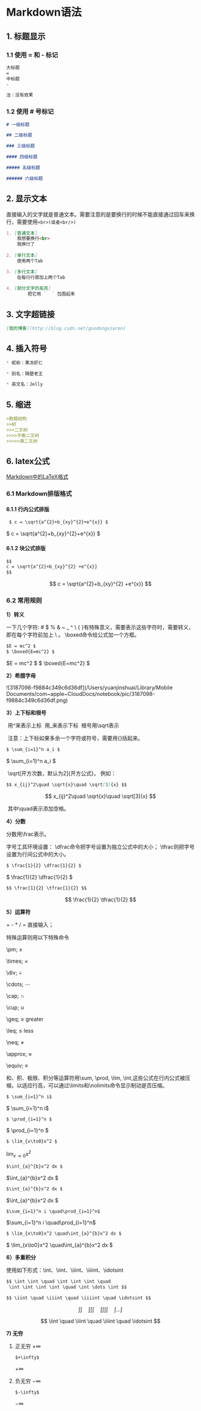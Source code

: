 # Markdown语法

## 1. 标题显示

### 1.1 使用 = 和 - 标记

```markdown
大标题
=
中标题
-

注：没有效果
```

### 1.2 使用 # 号标记

```markdown
# 一级标题 

## 二级标题  

### 三级标题  

#### 四级标题  

##### 五级标题  

###### 六级标题  
```



## 2. 显示文本

直接输入的文字就是普通文本。需要注意的是要换行的时候不能直接通过回车来换行，需要使用`<br>(或者<br/>)`

```markdown
1. [普通文本]
	我想要换行<br>
	我换行了
	
2. [单行文本]
	使用两个Tab

3. [多行文本]
	在每行行首加上两个Tab
	
4. [部分文字的高亮]
		把它用 `  ` 包围起来
```



## 3. 文字超链接

```markdown
[我的博客](http://blog.csdn.net/guodongxiaren)
```
## 4. 插入符号

```markdown
* 昵称：果冻虾仁 

* 别名：隔壁老王 

* 英文名：Jelly 
```



## 5. 缩进


```markdown
>数据结构  
>>树  
>>>二叉树  
>>>>平衡二叉树  
>>>>>满二叉树  
```



## 6. latex公式

[Markdown中的LaTeX格式](https://www.jianshu.com/p/8c46e915c45e)


### 6.1  Markdown排版格式
####   6.1.1 行内公式排版

```markdown
 $ c = \sqrt{a^{2}+b_{xy}^{2}+e^{x}} $
```

 $ c = \sqrt{a^{2}+b_{xy}^{2}+e^{x}} $

#### 6.1.2 块公式排版

```markdown
$$
c = \sqrt{a^{2}+b_{xy}^{2} +e^{x}} 
$$
```

$$
c = \sqrt{a^{2}+b_{xy}^{2} +e^{x}}
$$



###  6.2 常用规则

**1）转义**

一下几个字符: # $ % & ~ _ ^ \ { }有特殊意义，需要表示这些字符时，需要转义，即在每个字符前加上 \ 。
\boxed命令给公式加一个方框。

```markdown
$E = mc^2 $
$ \boxed{E=mc^2} $
```

$E = mc^2 $
$ \boxed{E=mc^2} $

**2）希腊字母**

![3187098-f9884c349c6d36df](/Users/yuanjinshuai/Library/Mobile Documents/com~apple~CloudDocs/notebook/pic/3187098-f9884c349c6d36df.png)

**3）上下标和根号**

​		用^来表示上标
​		用_来表示下标
​		根号用\sqrt表示

​		注意：上下标如果多余一个字符或符号，需要用{}括起来。

```markdown
$ \sum_{i=1}^n a_i $
```

$	 \sum_{i=1}^n a_i $

​		\sqrt[开方次数，默认为2]{开方公式}， 例如：

```markdown
$$ x_{ij}^2\quad \sqrt{x}\quad \sqrt[3]{x} $$
```

$$
x_{ij}^2\quad \sqrt{x}\quad \sqrt[3]{x}
$$

​	其中\quad表示添加空格。

**4）分数**

分数用\frac表示。

字号工具环境设置：
\dfrac命令把字号设置为独立公式中的大小；
\tfrac则把字号设置为行间公式中的大小。

```markdown
$ \frac{1}{2} \dfrac{1}{2} $ 
```

$ \frac{1}{2}  \dfrac{1}{2} $

```markdown
$$ \frac{1}{2} \tfrac{1}{2} $$ 
```

$$ \frac{1}{2} \tfrac{1}{2} $$ 

**5）运算符**

\+ - * / = 直接输入；

特殊运算则用以下特殊命令

\pm\;   $\pm$ 

\times\;  $\times$

\div\;  $\div$

\cdots\; $\cdots$

\cap\; $\cap$  

\cup\; $\cup$ 

\geq\; $\geq$ greater

\leq\; $\leq$ less

\neq\; $\neq$

\approx\; $\approx$

\equiv; $\equiv$



和、积、极限、积分等运算符用\sum, \prod, \lim, \int,这些公式在行内公式被压缩，以适应行高，可以通过\limits和\nolimits命令显示制动是否压缩。

```markdown
$ \sum_{i=1}^n i$
```
$ \sum_{i=1}^n i$

```markdown
$ \prod_{i=1}^n $
```
$ \prod_{i=1}^n $

```markdown
$ \lim_{x\to0}x^2 $
```

$\lim_{x\to0}x^2$

```markdown
$\int_{a}^{b}x^2 dx $
```

$\int_{a}^{b}x^2 dx $

```markdown
$\int_{a}^{b}x^2 dx $
```

$\int_{a}^{b}x^2 dx $

```markdown
$\sum_{i=1}^n i \quad\prod_{i=1}^n$
```

$\sum_{i=1}^n i \quad\prod_{i=1}^n$

```markdown
$ \lim_{x\to0}x^2 \quad\int_{a}^{b}x^2 dx $
```

$ \lim_{x\to0}x^2 \quad\int_{a}^{b}x^2 dx $

**6）多重积分**

使用如下形式：\int、\iint、\iiint、\iiiint、\idotsint

```markdown
$$ \int \int \quad \int \int \int \quad 
 \int \int \int \int \quad \int \dots \int $$

$$ \iint \quad \iiint \quad \iiiint \quad \idotsint $$
```

$$ \int \int \quad \int \int \int \quad 
 \int \int \int \int \quad \int \dots \int $$

$$ \iint \quad \iiint \quad \iiiint \quad \idotsint $$

**7) 无穷**

1. 正无穷 +∞

   `$+\infty$`

   $+\infty$

2. 负无穷 −∞ 

   `$-\infty$`

   $-\infty$ 

